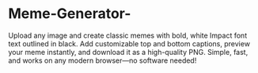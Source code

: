 # Meme-Generator-
Upload any image and create classic memes with bold, white Impact font text outlined in black. Add customizable top and bottom captions, preview your meme instantly, and download it as a high-quality PNG. Simple, fast, and works on any modern browser—no software needed!
